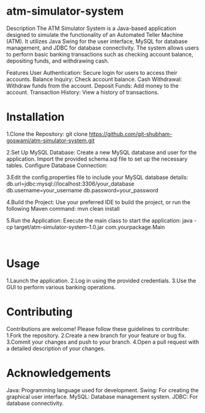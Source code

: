 # atm-simulator-system

Description
The ATM Simulator System is a Java-based application designed to simulate the functionality of an Automated Teller Machine (ATM). It utilizes Java Swing for the user interface, MySQL for database management, and JDBC for database connectivity. The system allows users to perform basic banking transactions such as checking account balance, depositing funds, and withdrawing cash.

Features
User Authentication: Secure login for users to access their accounts.
Balance Inquiry: Check account balance.
Cash Withdrawal: Withdraw funds from the account.
Deposit Funds: Add money to the account.
Transaction History: View a history of transactions.

<h1>Installation</h1>

1.Clone the Repository:
git clone https://github.com/git-shubham-goswami/atm-simulator-system.git

2.Set Up MySQL Database:
Create a new MySQL database and user for the application.
Import the provided schema.sql file to set up the necessary tables.
Configure Database Connection:

3.Edit the config.properties file to include your MySQL database details:
db.url=jdbc:mysql://localhost:3306/your_database
db.username=your_username
db.password=your_password

4.Build the Project:
Use your preferred IDE to build the project, or run the following Maven command:
mvn clean install

5.Run the Application:
Execute the main class to start the application:
java -cp target/atm-simulator-system-1.0.jar com.yourpackage.Main

<br>
<h1>Usage</h1>
1.Launch the application.
2.Log in using the provided credentials.
3.Use the GUI to perform various banking operations.

<br>
<h1>Contributing</h1>
Contributions are welcome! Please follow these guidelines to contribute:
1.Fork the repository.
2.Create a new branch for your feature or bug fix.
3.Commit your changes and push to your branch.
4.Open a pull request with a detailed description of your changes.
<br>
<h1>Acknowledgements</h1>
Java: Programming language used for development.
Swing: For creating the graphical user interface.
MySQL: Database management system.
JDBC: For database connectivity.
